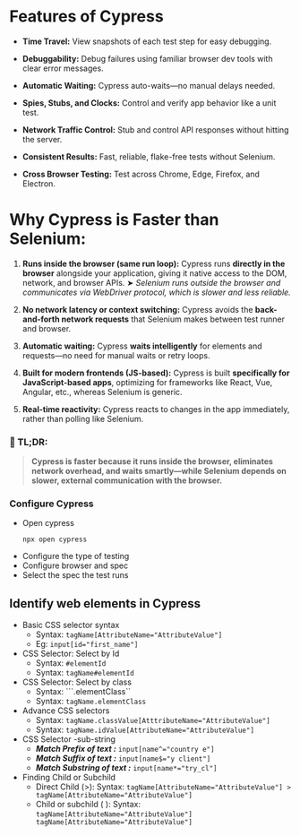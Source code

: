# **Features of Cypress**
- **Time Travel:** View snapshots of each test step for easy debugging.

- **Debuggability:** Debug failures using familiar browser dev tools with clear error messages.

- **Automatic Waiting:** Cypress auto-waits—no manual delays needed.

- **Spies, Stubs, and Clocks:** Control and verify app behavior like a unit test.

- **Network Traffic Control:** Stub and control API responses without hitting the server.

- **Consistent Results:** Fast, reliable, flake-free tests without Selenium.

- **Cross Browser Testing:** Test across Chrome, Edge, Firefox, and Electron.

# **Why Cypress is Faster than Selenium:**

1. **Runs inside the browser (same run loop):**
   Cypress runs **directly in the browser** alongside your application, giving it native access to the DOM, network, and browser APIs.
   ➤ *Selenium runs outside the browser and communicates via WebDriver protocol, which is slower and less reliable.*

2. **No network latency or context switching:**
   Cypress avoids the **back-and-forth network requests** that Selenium makes between test runner and browser.

3. **Automatic waiting:**
   Cypress **waits intelligently** for elements and requests—no need for manual waits or retry loops.

4. **Built for modern frontends (JS-based):**
   Cypress is built **specifically for JavaScript-based apps**, optimizing for frameworks like React, Vue, Angular, etc., whereas Selenium is generic.

5. **Real-time reactivity:**
   Cypress reacts to changes in the app immediately, rather than polling like Selenium.

### 📌 TL;DR:

> **Cypress is faster because it runs inside the browser, eliminates network overhead, and waits smartly—while Selenium depends on slower, external communication with the browser.**

### **Configure Cypress**
- Open cypress
    ```
    npx open cypress
    ```
- Configure the type of testing
- Configure browser and spec
- Select the spec the test runs

## Identify web elements in Cypress
- Basic CSS selector syntax
    - Syntax: ```tagName[AttributeName="AttributeValue"]```
    - Eg: ```input[id="first_name"]```
- CSS Selector: Select by Id
    - Syntax: ```#elementId```
    - Syntax: ```tagName#elementId```
- CSS Selector: Select by class
    - Syntax: ```.elementClass``
    - Syntax: ```tagName.elementClass```
- Advance CSS selectors
    - Syntax: ```tagName.classValue[AtttributeName="AttributeValue"]```
    - Syntax: ```tagName.idValue[AttributeName="AttributeValue"]```
- CSS Selector -sub-string
    - ***Match Prefix of text :*** ```input[name^="country e"]```
    - ***Match Suffix of text :*** ```input[name$="y client"]```
    - ***Match Substring of text :*** ```input[name*="try_cl"]```
- Finding Child or Subchild
    - Direct Child (>):
        Syntax: ```tagName[AttributeName="AttributeValue"] > tagName[AttributeName="AttributeValue"]```
    - Child or subchild ( ):
        Syntax: ```tagName[AttributeName="AttributeValue"] tagName[AttributeName="AttributeValue"]```

